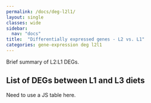 ```yaml
---
permalink: /docs/deg-l2l1/
layout: single
classes: wide
sidebar:
  nav: "docs"
title:  "Differentially expressed genes - L2 vs. L1"
categories: gene-expression deg l2l1
---
```

Brief summary of L2:L1 DEGs.

## List of DEGs between L1 and L3 diets

Need to use a JS table here.
